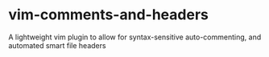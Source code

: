 # vim-comments-and-headers
A lightweight vim plugin to allow for syntax-sensitive auto-commenting, and automated smart file headers

